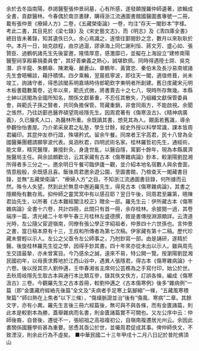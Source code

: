余於去冬詣南陽，恭謁醫聖張仲景祠墓，心有所感，遂發願搜羅仲師遺著，欲輯成全書，貢獻醫林。今春偶於南京書肆，購得浙江流通圖書館國醫圖書專號一二冊，載有張仲景《療婦人方》二卷，《五藏榮衛論》一卷，均注“存天一閣鈔本”字樣。考此二書，其目見於《梁七錄》及《宋史藝文志》，而《明志》及《清四庫全書》總目皆未著錄，知其遺佚已久。余心焉識之，遂懷往鄞閱鈔之念，數月以來耿耿於中。本月一日，始克啟程，由京過滬，謬承海上同仁謝利恒、蔣文芳、盛心如、張贊臣、過鶴帆諸先生先後宴邀，隆情厚意，感激靡已，並擬在上海設立“建修南陽醫聖祠享殿募捐委員會”，其好善樂義之熱心，誠堪欽佩。同時得遇陸士諤、吳克潛、許半龍、朱鶴皋、陳漱庵、嚴蒼山、章鶴年、黃寶忠、秦伯未及長沙易南坡諸先生會晤暢談，藉抒積愫。四夕乘輪，翌晨抵寧波，即往天一閣，適值修葺，尚未竣工，詢諸守者，得悉該閣系明嘉靖時侍郎範欽字東明者所創建。舊日庋藏宋元明木板書籍數萬卷，近年以來，範氏式微，將書賣去十之七八，現時所存無幾。本縣士紳以該閣為全國所知名，關係文獻綦重，不忍任其散失，乃組織文獻保管委員會，與範氏子孫之賢者，共同負擔保管。笥藏重鎖，非會同兩方，不能啟視。余聞之悵然，乃往訪鄞邑醫界碩望周岐隱先生。因周君著有《傷寒汲古》、《精神病廣義》，久已膾炙人口，為醫林所重。余既讀其書，想見其為人。覿面若舊識，導余參觀怡怡書屋。乃介弟采泉君之私塾，學生廿餘，經史外授以科學常識，課本皆周君編印。其昆仲友恭行誼，殊堪矜式。留余午餐。同席者王宇高君，民十八曾為全國醫藥團體請願寧波代表。吳涵秋君，四明武術名家。桂林羅哲初先生，通經術，能文章，精究醫理，兼擅針灸，身逢世亂，以醫自隱，寓鄞十餘年，現為本縣廣濟施醫局主任。與余談頗歡洽，云其家藏有古本《傷寒雜病論》鈔本，較瀏陽劉昆湘所得者多三分之一。邀余明日午餐可臨伊廬一觀，並介紹本地名宿數人與余會面，情意殷殷，余既感且喜。飯後周君邀余遊公園，至圖書館，乃檢查天一閣藏書目錄，並無“五藏榮衛論”、“療婦人方”之目。不知浙江流通圖書目錄，何所據而云然。殊令人失望。然到此於無意中邂逅羅先生，得見古本《傷寒雜病論》，其書之隱顯殆有數存焉。抑仲師之靈冥冥中有以感召耶？翌日午後，同周君至羅第，晤陳君詒先生，以所著《古本難經闡注校正》贈余一部。羅先生云：伊所藏古本《傷寒雜病論》全書十六卷，共計四冊，此間只有首一冊，余存桂林。余披閱一過，其卷端序一篇，清光緒二十年甲午春三月桂林左盛德撰，敘是書傳授淵源頗詳。云清道光時，左公隨父宦遊嶺南，同僚有張公學正字紹祖者，仲景四十六世孫也。言仲景之書，當日稿本原有十三，王叔和所傳者為第七次稿。伊家藏有第十二稿。歷代珍藏未嘗輕以示人。左公之父亟令左公師事之，乃尅鈔寫一部。由是誦研，遂精於醫。後旋桂林羅先生從之學，因得手鈔其書。四十年來亦從未出以示人。雖與周先生交誼最摯，亦未曾寓目。今乃感余之誠，遠來不易，特公開一覽。按瀏陽劉昆湘民國初年，以母喪求葬地於江西山谷中，遇異人張隱君，得古本《傷寒雜病論》十六卷。後以授其宗人劉仲邁，壬申春湘省主席何公芸樵為之手寫付印，始公於世。去秋周岐隱先生取古本與通行本比類互參，錄其佚文佚方，訂誤各條，編成《傷寒汲古》三卷。今觀羅先生之古本首冊，較劉仲邁之《古本傷寒例》後多“雜病例”一篇（即“金匱藏府經絡先後篇”全文及“夫病者手足寒上氣腳縮”一條，“五藏風寒積聚篇”·“師曰熱在上焦者”以下三條），“傷燥脈證並治”後有“傷風、寒病”二章。其餘文字，亦有小異。羅先生言後三冊六經篇後，無可與不與各條，而有金匱諸篇，則此本是較劉本為勝，蓋舉雜病而名書，則金匱諸篇實不可闕也。又左公序中云：仲師後裔，自晉後，遷徙不一，張紹祖之高祖複初公，自嶺南複遷居光州云。余因此書關係國醫學術甚為重要。慫恿其亟公於世，並囑周君促成其事。俾仲師佚文，不致湮沒，則余此行為不虛矣。
■中華民國二十三年甲戌十二月八日記於普陀佛頂山
